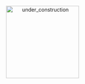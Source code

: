 <td width="265px">
			<p align="center">
				<img height="200" width="200" alt="under_construction" src="https://github.com/tthuem/FeatureIDE/wiki/Assets/Home/under_construction.png">
			</p>
		</td>
